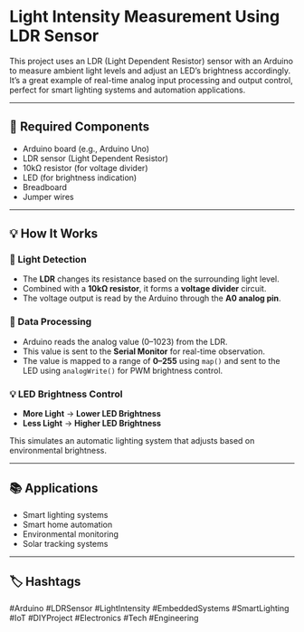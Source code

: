 # Light Intensity Measurement Using LDR Sensor

This project uses an LDR (Light Dependent Resistor) sensor with an Arduino to measure ambient light levels and adjust an LED’s brightness accordingly. It’s a great example of real-time analog input processing and output control, perfect for smart lighting systems and automation applications.

---

## 🔧 Required Components

- Arduino board (e.g., Arduino Uno)  
- LDR sensor (Light Dependent Resistor)  
- 10kΩ resistor (for voltage divider)  
- LED (for brightness indication)  
- Breadboard  
- Jumper wires  

---

## 💡 How It Works

### 🔦 Light Detection
- The **LDR** changes its resistance based on the surrounding light level.
- Combined with a **10kΩ resistor**, it forms a **voltage divider** circuit.
- The voltage output is read by the Arduino through the **A0 analog pin**.

### 🧠 Data Processing
- Arduino reads the analog value (0–1023) from the LDR.
- This value is sent to the **Serial Monitor** for real-time observation.
- The value is mapped to a range of **0–255** using `map()` and sent to the LED using `analogWrite()` for PWM brightness control.

### 💡 LED Brightness Control
- **More Light** → **Lower LED Brightness**
- **Less Light** → **Higher LED Brightness**

This simulates an automatic lighting system that adjusts based on environmental brightness.

---

## 📚 Applications

- Smart lighting systems  
- Smart home automation  
- Environmental monitoring  
- Solar tracking systems  

---


## 🏷️ Hashtags

#Arduino #LDRSensor #LightIntensity #EmbeddedSystems #SmartLighting #IoT #DIYProject #Electronics #Tech #Engineering
